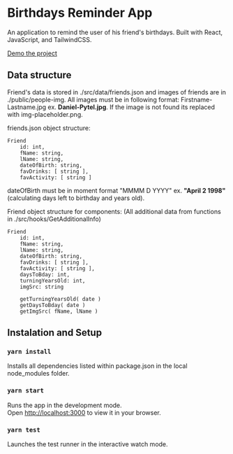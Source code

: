 # Birthdays Reminder App

An application to remind the user of his friend's birthdays. Built with React, JavaScript, and TailwindCSS.

[Demo the project](https://danielrpytel.github.io/birthday-reminders)

## Data structure

Friend's data is stored in ./src/data/friends.json and images of friends are in ./public/people-img.
All images must be in following format: Firstname-Lastname.jpg ex. **Daniel-Pytel.jpg**. If the image is not found its replaced with img-placeholder.png.

friends.json object structure:
```
Friend
    id: int,
    fName: string,
    lName: string,
    dateOfBirth: string,
    favDrinks: [ string ],
    favActivity: [ string ]
```
dateOfBirth must be in moment format "MMMM D YYYY" ex. **"April 2 1998"** (calculating days left to birthday and years old).

Friend object structure for components:
(All additional data from functions in ./src/hooks/GetAdditionalInfo)

```
Friend
    id: int,
    fName: string,
    lName: string,
    dateOfBirth: string,
    favDrinks: [ string ],
    favActivity: [ string ],
    daysToBday: int,
    turningYearsOld: int,
    imgSrc: string

    getTurningYearsOld( date )
    getDaysToBday( date )
    getImgSrc( fName, lName )
```

## Instalation and Setup

### `yarn install`

Installs all dependencies listed within package.json in the local node_modules folder.

### `yarn start`

Runs the app in the development mode.\
Open [http://localhost:3000](http://localhost:3000) to view it in your browser.

### `yarn test`

Launches the test runner in the interactive watch mode.

